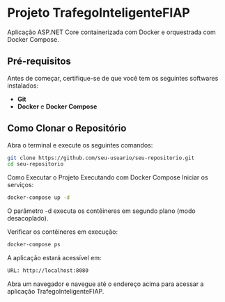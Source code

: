 # Projeto TrafegoInteligenteFIAP

Aplicação ASP.NET Core containerizada com Docker e orquestrada com Docker Compose.


## Pré-requisitos

Antes de começar, certifique-se de que você tem os seguintes softwares instalados:

- **Git**
- **Docker** e **Docker Compose**

## Como Clonar o Repositório

Abra o terminal e execute os seguintes comandos:

```bash
git clone https://github.com/seu-usuario/seu-repositorio.git
cd seu-repositorio
```
Como Executar o Projeto
Executando com Docker Compose
Iniciar os serviços:

```bash
docker-compose up -d
```
O parâmetro -d executa os contêineres em segundo plano (modo desacoplado).

Verificar os contêineres em execução:

```bash
docker-compose ps
```
A aplicação estará acessível em:
```bash
URL: http://localhost:8080
```
Abra um navegador e navegue até o endereço acima para acessar a aplicação TrafegoInteligenteFIAP.
